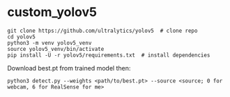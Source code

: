# custom_yolov5


```
git clone https://github.com/ultralytics/yolov5  # clone repo
cd yolov5
python3 -m venv yolov5_venv
source yolov5_venv/bin/activate
pip install -U -r yolov5/requirements.txt  # install dependencies

```
Download best.pt from trained model then:

```
python3 detect.py --weights <path/to/best.pt> --source <source; 0 for webcam, 6 for RealSense for me>

```
